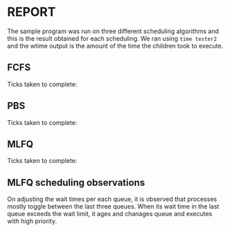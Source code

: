 # REPORT

The sample program was run on three different scheduling algorithms and this is the result obtained for each scheduling. We ran using `time tester2` and the wtime output is the amount of the time the children took to execute.

## FCFS

Ticks taken to complete: 

## PBS

Ticks taken to complete: 

## MLFQ

Ticks taken to complete: 

## MLFQ scheduling observations

On adjusting the wait times per each queue, it is observed that processes mostly toggle between the last three queues. When its wait time in the last queue exceeds the wait limit, it ages and chanages queue and executes with high priority.
